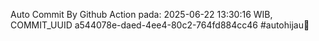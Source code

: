 Auto Commit By Github Action pada: 2025-06-22 13:30:16 WIB, COMMIT_UUID a544078e-daed-4ee4-80c2-764fd884cc46 #autohijau🗿
